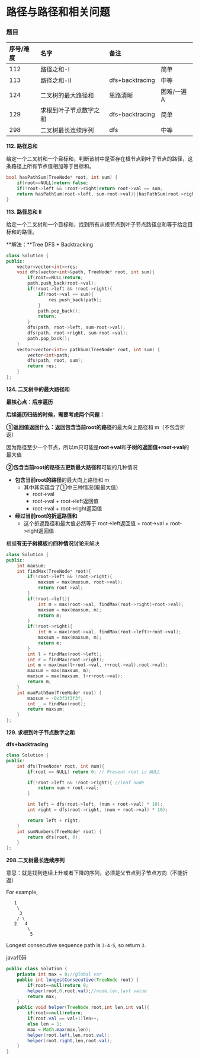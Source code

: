 # 路径与路径和相关问题

### 题目

| 序号/难度 | 名字 | 备注 |  |
| :--- | :--- | :--- | :--- |
| 112 | 路径之和-I |  | 简单 |
| 113 | 路径之和-II | dfs+backtracing | 中等 |
| 124 | 二叉树的最大路径和 | 思路清晰 | 困难/一遍A |
| 129 | 求根到叶子节点数字之和 | dfs+backtracing | 简单 |
| 298 | 二叉树最长连续序列 | dfs | 中等 |

**112. 路径总和**

给定一个二叉树和一个目标和，判断该树中是否存在根节点到叶子节点的路径，这条路径上所有节点值相加等于目标和。

```cpp
bool hasPathSum(TreeNode* root, int sum) {
    if(root==NULL)return false;
    if(!root->left && !root->right)return root->val == sum;
    return hasPathSum(root->left, sum-root->val)||hasPathSum(root->right, sum-root->val);
}
```

**113. 路径总和 II**

给定一个二叉树和一个目标和，找到所有从根节点到叶子节点路径总和等于给定目标和的路径。

**解法：**Tree DFS + Backtracking

```cpp
class Solution {
public:
    vector<vector<int>>res;
    void dfs(vector<int>&path, TreeNode* root, int sum){
        if(root==NULL)return;
        path.push_back(root->val);
        if(!root->left && !root->right){
            if(root->val == sum){
                res.push_back(path);
            }
            path.pop_back();
            return;
        }
        dfs(path, root->left, sum-root->val);
        dfs(path, root->right, sum-root->val);
        path.pop_back();
    }
    vector<vector<int>> pathSum(TreeNode* root, int sum) {
        vector<int>path;
        dfs(path, root, sum);
        return res;
    }
};
```

**124. 二叉树中的最大路径和**

**最核心点：后序遍历**

**后续遍历归结的时候，需要考虑两个问题：**

**①返回值返回什么：**返回**包含当前root的路径**的最大向上路径和 m（不包含折返）

 因为路径至少一个节点，所以m只可能是**root-&gt;val**和**子树的返回值+root-&gt;val**的最大值

**②包含当前root的路径**去**更新最大路径和**可能的几种情况

* **包含当前root的路径**的最大向上路径和 m
  * 其中其实蕴含了①中三种情况\(取最大值）
    * root-&gt;val
    * root-&gt;val + root-&gt;left返回值
    * root-&gt;val + root-&gt;right返回值
* **经过当前root的折返路径和**
  * 这个折返路径和最大值必然等于 root-&gt;left返回值 + root-&gt;val + root-&gt;right返回值

根据**有无子树模板**的**四种情况讨论**来解决

```cpp
class Solution {
public:
    int maxsum;
    int findMax(TreeNode* root){
        if(!root->left && !root->right){
            maxsum = max(maxsum, root->val);
            return root->val;
        }
        if(!root->left){
            int m = max(root->val, findMax(root->right)+root->val);
            maxsum = max(maxsum, m);
            return m;
        }
        if(!root->right){
            int m = max(root->val, findMax(root->left)+root->val);
            maxsum = max(maxsum, m);
            return m;
        }
        int l = findMax(root->left);
        int r = findMax(root->right);
        int m = max(max(l+root->val, r+root->val),root->val);
        maxsum = max(maxsum, m);
        maxsum = max(maxsum, l+r+root->val);
        return m;
    }
    int maxPathSum(TreeNode* root) {
        maxsum = -0x3f3f3f3f;
        int _ = findMax(root);
        return maxsum;
    }
};
```

**129. 求根到叶子节点数字之和**

**dfs+backtracing**

```cpp
class Solution {
public:
    int dfs(TreeNode* root, int num){
        if(root == NULL) return 0; // Prevent root is NULL

        if(!root->left && !root->right){ //leaf node
            return num + root->val;
        }

        int left = dfs(root->left, (num + root->val) * 10);
        int right = dfs(root->right, (num + root->val) * 10);

        return left + right;
    }
    int sumNumbers(TreeNode* root) {
        return dfs(root, 0);
    }
};
```

**298.二叉树最长连续序列**

意思：就是找到连续上升或者下降的序列，必须是父节点到子节点方向（不能折返）

For example,

```text
   1
    \
     3
    / \
   2   4
        \
         5
```

Longest consecutive sequence path is `3-4-5`, so return `3`.

java代码

```java
public class Solution {
    private int max = 0;//global var
    public int longestConsecutive(TreeNode root) {
        if(root==null)return 0;
        helper(root,0,root.val);//node,len,last value
        return max;
    }
    public void helper(TreeNode root,int len,int val){
        if(root==null)return;
        if(root.val == val+1)len++;
        else len = 1;
        max = Math.max(max,len);
        helper(root.left,len,root.val);
        helper(root.right,len,root.val);
    }
}
```


